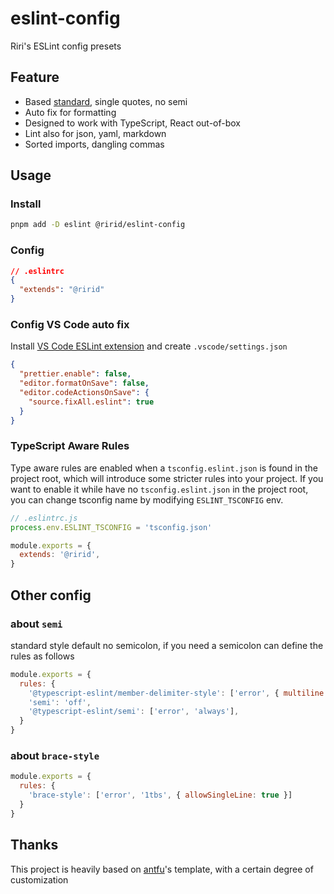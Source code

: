 # eslint-config
Riri's ESLint config presets

## Feature

- Based [standard](https://github.com/standard/eslint-config-standard), single quotes, no semi
- Auto fix for formatting
- Designed to work with TypeScript, React out-of-box
- Lint also for json, yaml, markdown
- Sorted imports, dangling commas

## Usage

### Install

```bash
pnpm add -D eslint @ririd/eslint-config
```

### Config

```json
// .eslintrc
{
  "extends": "@ririd"
}
```

### Config VS Code auto fix

Install [VS Code ESLint extension](https://marketplace.visualstudio.com/items?itemName=dbaeumer.vscode-eslint) and create `.vscode/settings.json`

```json
{
  "prettier.enable": false,
  "editor.formatOnSave": false,
  "editor.codeActionsOnSave": {
    "source.fixAll.eslint": true
  }
}
```

### TypeScript Aware Rules

Type aware rules are enabled when a `tsconfig.eslint.json` is found in the project root, which will introduce some stricter rules into your project. If you want to enable it while have no `tsconfig.eslint.json` in the project root, you can change tsconfig name by modifying `ESLINT_TSCONFIG` env. 

```js
// .eslintrc.js
process.env.ESLINT_TSCONFIG = 'tsconfig.json'

module.exports = {
  extends: '@ririd',
}
```

## Other config

### about `semi`

standard style default no semicolon, if you need a semicolon can define the rules as follows

```js
module.exports = {
  rules: {
    '@typescript-eslint/member-delimiter-style': ['error', { multiline: { delimiter: 'semi', requireLast: ture } }],
    'semi': 'off',
    '@typescript-eslint/semi': ['error', 'always'],
  }
}
```

### about `brace-style`

```js
module.exports = {
  rules: {
    'brace-style': ['error', '1tbs', { allowSingleLine: true }]
  }
}
```

## Thanks 

This project is heavily based on [antfu](https://github.com/antfu/)'s template, with a certain degree of customization